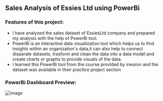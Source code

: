 ## Sales Analysis of Essies Ltd using PowerBi
### Features of this project:

- I have analyzed the sales dataset of EssiesLtd company and prepared my analysis with the help of PowerBi tool.
- PowerBi is an interactive data visualization tool which helps us to find insights within an organization's data,it can also help to connect disparate datasets, trasform and clean the data into a data model and create charts or graphs to provide visuals of the data.
- I learned this PowerBi tool from the course provIded by ineuron and the dataset was available in their practice project section

### PowerBi Dashboard Preview:
![image](https://user-images.githubusercontent.com/67269209/181310996-9794caab-1b5d-4138-9060-72eb69ddce86.png)

